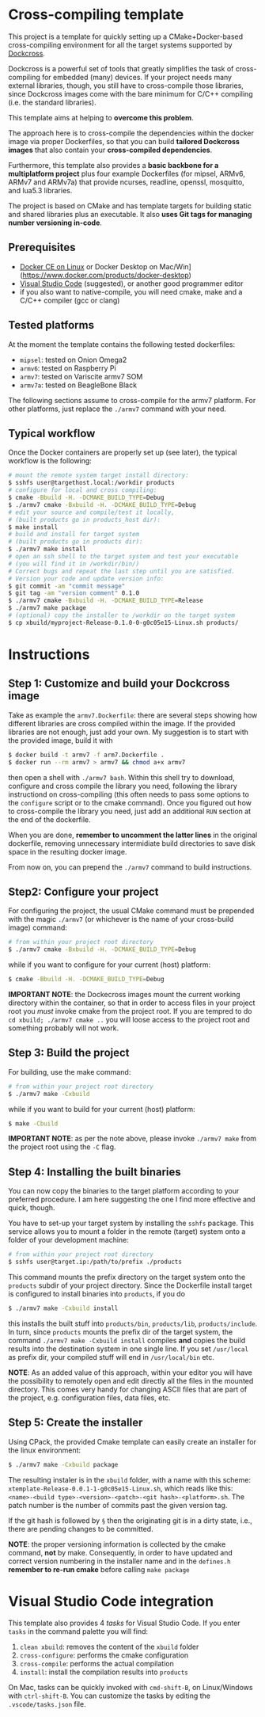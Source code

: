 # Cross-compiling template

This project is a template for quickly setting up a CMake+Docker-based cross-compiling environment for all the target systems supported by [Dockcross](https://github.com/dockcross/dockcross).

Dockcross is a powerful set of tools that greatly simplifies the task of cross-compiling for embedded (many) devices. If your project needs many external libraries, though, you still have to cross-compile those libraries, since Dockcross images come with the bare minimum for C/C++ compiling (i.e. the standard libraries).

This template aims at helping to **overcome this problem**.

The approach here is to cross-compile the dependencies within the docker image via proper Dockerfiles, so that you can build **tailored Dockcross images** that also contain your **cross-compiled dependencies**.

Furthermore, this template also provides a **basic backbone for a multiplatform project** plus four example Dockerfiles (for mipsel, ARMv6, ARMv7 and ARMv7a) that provide ncurses, readline, openssl, mosquitto, and lua5.3 libraries.

The project is based on CMake and has template targets for building static and shared libraries plus an executable. It also **uses Git tags for managing number versioning in-code**.

## Prerequisites
- [Docker CE on Linux](https://docs.docker.com/install/linux/docker-ce/ubuntu/) or Docker Desktop on Mac/Win](https://www.docker.com/products/docker-desktop)
- [Visual Studio Code](https://docs.docker.com/install/linux/docker-ce/ubuntu/) (suggested), or another good programmer editor
- if you also want to native-compile, you will need cmake, make and a C/C++ compiler (gcc or clang)

## Tested platforms
At the moment the template contains the following tested dockerfiles:
* `mipsel`: tested on Onion Omega2
* `armv6`: tested on Raspberry Pi
* `armv7`: tested on Variscite armv7 SOM
* `armv7a`: tested on BeagleBone Black

The following sections assume to cross-compile for the armv7 platform. For other platforms, just replace the `./armv7` command with your need.

## Typical workflow
Once the Docker containers are properly set up (see later), the typical workflow is the following:
```bash
# mount the remote system target install directory:
$ sshfs user@targethost.local:/workdir products
# configure for local and cross compiling:
$ cmake -Bbuild -H. -DCMAKE_BUILD_TYPE=Debug
$ ./armv7 cmake -Bxbuild -H. -DCMAKE_BUILD_TYPE=Debug
# edit your source and compile/test it locally,
# (built products go in products_host dir):
$ make install
# build and install for target system
# (built products go in products dir):
$ ./armv7 make install
# open an ssh shell to the target system and test your executable
# (you will find it in /workdir/bin/)
# Correct bugs and repeat the last step until you are satisfied.
# Version your code and update version info:
$ git commit -am "commit message"
$ git tag -am "version comment" 0.1.0
$ ./armv7 cmake -Bxbuild -H. -DCMAKE_BUILD_TYPE=Release
$ ./armv7 make package
# (optional) copy the installer to /workdir on the target system
$ cp xbuild/myproject-Release-0.1.0-0-g0c05e15-Linux.sh products/
```

# Instructions

## Step 1: Customize and build your Dockcross image
Take as example the `armv7.Dockerfile`: there are several steps showing how different libraries are cross compiled within the image. If the provided libraries are not enough, just add your own. My suggestion is to start with the provided image, build it with
```bash
$ docker build -t armv7 -f arm7.Dockerfile .
$ docker run --rm armv7 > armv7 && chmod a+x armv7
```
then open a shell with `./armv7 bash`. Within this shell try to download, configure and cross compile the library you need, following the library instructiond on cross-compiling (this often needs to pass some options to the `configure` script or to the cmake command).
Once you figured out how to cross-compile the library you need, just add an additional `RUN` section at the end of the dockerfile.

When you are done, **remember to uncomment the latter lines** in the original dockerfile, removing unnecessary intermidiate build directories to save disk space in the resulting docker image.

From now on, you can prepend the `./armv7` command to build instructions.

## Step2: Configure your project
For configuring the project, the usual CMake command must be prepended with the magic `./armv7` (or whichever is the name of your cross-build image) command:
```bash
# from within your project root directory
$ ./armv7 cmake -Bxbuild -H. -DCMAKE_BUILD_TYPE=Debug
```
while if you want to configure for your current (host) platform:
```bash
$ cmake -Bbuild -H. -DCMAKE_BUILD_TYPE=Debug
```

**IMPORTANT NOTE**: the Dockecross images mount the current working directory within the container, so that in order to access files in your project root you *must* invoke cmake from the project root. If you are tempred to do `cd xbuild; ./armv7 cmake ..` you will loose access to the project root and something probably will not work.

## Step 3: Build the project
For building, use the make command:
```bash
# from within your project root directory
$ ./armv7 make -Cxbuild
```
while if you want to build for your current (host) platform:
```bash
$ make -Cbuild
```

**IMPORTANT NOTE**: as per the note above, please invoke `./armv7 make` from the project root using the `-C` flag.

## Step 4: Installing the built binaries
You can now copy the binaries to the target platform according to your preferred procedure. I am here suggesting the one I find more effective and quick, though.

You have to set-up your target system by installing the `sshfs` package. This service allows you to mount a folder in the remote (target) system onto a folder of your development machine:
```bash
# from within your project root directory
$ sshfs user@target.ip:/path/to/prefix ./products
```

This command mounts the prefix directory on the target system onto the `products` subdir of your project directory. Since the Dockerfile install target is configured to install binaries into `products`, if you do
```bash
$ ./armv7 make -Cxbuild install
```
this installs the built stuff into `products/bin`, `products/lib`, `products/include`. In turn, since `products` mounts the prefix dir of the target system, the command `./armv7 make -Cxbuild install` compiles **and** copies the build results into the destination system in one single line. If you set `/usr/local` as prefix dir, your compiled stuff will end in `/usr/local/bin` etc.

**NOTE**: As an added value of this approach, within your editor you will have the possibility to remotely open and edit directly all the files in the mounted directory. This comes very handy for changing ASCII files that are part of the project, e.g. configuration files, data files, etc.

## Step 5: Create the installer
Using CPack, the provided Cmake template can easily create an installer for the linux environment:
```bash
$ ./armv7 make -Cxbuild package
```
The resulting instaler is in the `xbuild` folder, with a name with this scheme: `xtemplate-Release-0.0.1-1-g0c05e15-Linux.sh`, which reads like this: `<name>-<build type>-<version>-<patch>-<git hash>-<platform>.sh`. The patch number is the number of commits past the given version tag. 

If the git hash is followed by `§` then the originating git is in a dirty state, i.e., there are pending changes to be committed.

**NOTE**: the proper versioning information is collected by the cmake command, **not** by make. Consequently, in order to have updated and correct version numbering in the installer name and in the `defines.h` **remember to re-run cmake** before calling `make package`

# Visual Studio Code integration
This template also provides 4 *tasks* for Visual Studio Code. If you enter `tasks` in the command palette you will find:
1. `clean xbuild`: removes the content of the `xbuild` folder
2. `cross-configure`: performs the cmake configuration
3. `cross-compile`: performs the actual compilation
4. `install`: install the compilation results into `products`

On Mac, tasks can be quickly invoked with `cmd-shift-B`, on Linux/Windows with `ctrl-shift-B`.
You can customize the tasks by editing the `.vscode/tasks.json` file.
